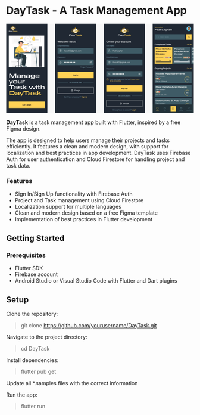 # DayTask - A Task Management App

![App Oberview](./landpage.jpeg)

**DayTask** is a task management app built with Flutter, inspired by a free Figma design. 

The app is designed to help users manage their projects and tasks efficiently. It features a clean and modern design, with support for localization and best practices in app development. DayTask uses Firebase Auth for user authentication and Cloud Firestore for handling project and task data.

### Features
- Sign In/Sign Up functionality with Firebase Auth
- Project and Task management using Cloud Firestore
- Localization support for multiple languages
- Clean and modern design based on a free Figma template
- Implementation of best practices in Flutter development

## Getting Started
### Prerequisites
- Flutter SDK
- Firebase account
- Android Studio or Visual Studio Code with Flutter and Dart plugins

## Setup

Clone the repository:
> git clone https://github.com/yourusername/DayTask.git

Navigate to the project directory:
> cd DayTask

Install dependencies:
> flutter pub get

Update all *.samples files with the correct information

Run the app:

> flutter run
